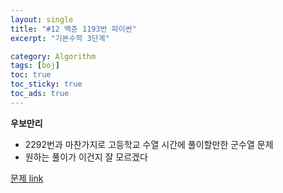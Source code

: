 ```yaml
---
layout: single
title: "#12 백준 1193번 파이썬"
excerpt: "기본수학 3단계"

category: Algorithm
tags: [boj]
toc: true
toc_sticky: true
toc_ads: true
---
```


**우보만리**

- 2292번과 마찬가지로 고등학교 수열 시간에 풀이할만한 군수열 문제
- 원하는 풀이가 이건지 잘 모르겠다

[문제 link](https://www.acmicpc.net/problem/1193)


<script src="https://gist.github.com/hyeonchan523/3df4a8af7113463cda2ce62d881d1da2.js"></script>